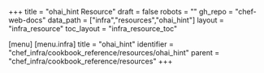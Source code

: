 +++
title = "ohai_hint Resource"
draft = false
robots = ""
gh_repo = "chef-web-docs"
data_path = ["infra","resources","ohai_hint"]
layout = "infra_resource"
toc_layout = "infra_resource_toc"

[menu]
  [menu.infra]
    title = "ohai_hint"
    identifier = "chef_infra/cookbook_reference/resources/ohai_hint"
    parent = "chef_infra/cookbook_reference/resources"
+++

<!-- The contents of this page are automatically generated from the ohai_hint.yaml file in the data directory. -->
<!-- To suggest a change, edit the https://github.com/chef/chef/blob/main/lib/chef/resource/ohai_hint.rb file
      and submit a pull request to the https://github.com/chef/chef repository. -->
